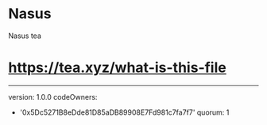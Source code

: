 # Nasus
Nasus tea
# https://tea.xyz/what-is-this-file
---
version: 1.0.0
codeOwners:
  - '0x5Dc5271B8eDde81D85aDB89908E7Fd981c7fa7f7'
quorum: 1
